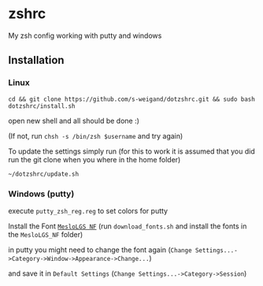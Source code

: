 # zshrc
My zsh config working with putty and windows

## Installation 

### Linux

`cd && git clone https://github.com/s-weigand/dotzshrc.git && sudo bash dotzshrc/install.sh`

open new shell and all should be done :)

(If not, run `chsh -s /bin/zsh $username` and try again)

To update the settings simply run (for this to work it is assumed that you did run the git clone when you where in the home folder) 

`~/dotzshrc/update.sh` 

### Windows (putty)

execute `putty_zsh_reg.reg` to set colors for putty

Install the Font [`MesloLGS NF`](https://github.com/romkatv/powerlevel10k#meslo-nerd-font-patched-for-powerlevel10k) 
(run `download_fonts.sh` and install the fonts in the `MesloLGS_NF` folder)

in putty you might need to change the font again (`Change Settings...->Category->Window->Appearance->Change...`)

and save it in `Default Settings` (`Change Settings...->Category->Session`)
